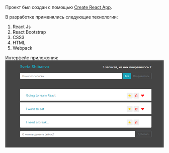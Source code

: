 
Проект был создан с помощью [Create React App](https://github.com/facebook/create-react-app).

В разработке применялись следующие технологии:
1) React Js
2) React Bootstrap
3) CSS3
4) HTML
5) Webpack

Интерфейс приложения:
![Image alt](https://github.com/svetlanashibaeva/AlmostTwitter/blob/master/docs/Screenshot_1.png)


